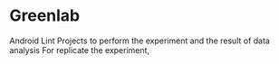 # Greenlab
Android Lint Projects to perform the experiment and the result of data analysis
For replicate the experiment, 
